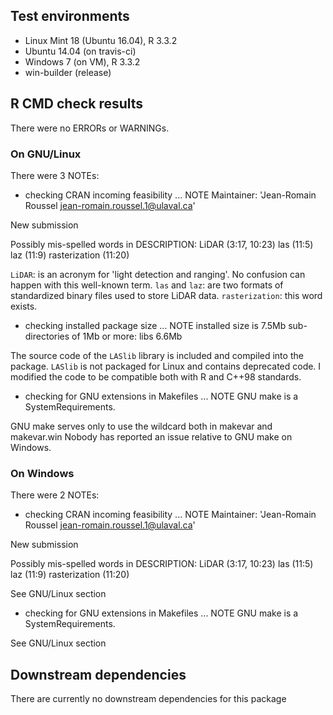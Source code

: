 ## Test environments
* Linux Mint 18 (Ubuntu 16.04), R 3.3.2
* Ubuntu 14.04 (on travis-ci)
* Windows 7 (on VM), R 3.3.2
* win-builder (release)

## R CMD check results
There were no ERRORs or WARNINGs. 

### On GNU/Linux
There were 3 NOTEs:

* checking CRAN incoming feasibility ... NOTE
Maintainer: 'Jean-Romain Roussel <jean-romain.roussel.1@ulaval.ca>'

New submission

Possibly mis-spelled words in DESCRIPTION:
  LiDAR (3:17, 10:23)
  las (11:5)
  laz (11:9)
  rasterization (11:20)

`LiDAR`: is an acronym for 'light detection and ranging'. No confusion can happen with this well-known term.
`las` and `laz`: are two formats of standardized binary files used to store LiDAR data.
`rasterization`: this word exists.

* checking installed package size ... NOTE
  installed size is  7.5Mb
  sub-directories of 1Mb or more:
    libs   6.6Mb

The source code of the `LASlib` library is included and compiled into the package.
`LASlib` is not packaged for Linux and contains deprecated code. 
I modified the code to be compatible both with R and C++98 standards.

* checking for GNU extensions in Makefiles ... NOTE
GNU make is a SystemRequirements.

GNU make serves only to use the wildcard both in makevar and makevar.win 
Nobody has reported an issue relative to GNU make on Windows.

### On Windows
There were 2 NOTEs:

* checking CRAN incoming feasibility ... NOTE
Maintainer: 'Jean-Romain Roussel <jean-romain.roussel.1@ulaval.ca>'

New submission

Possibly mis-spelled words in DESCRIPTION:
  LiDAR (3:17, 10:23)
  las (11:5)
  laz (11:9)
  rasterization (11:20)

See GNU/Linux section

* checking for GNU extensions in Makefiles ... NOTE
GNU make is a SystemRequirements.

See GNU/Linux section

## Downstream dependencies
There are currently no downstream dependencies for this package
